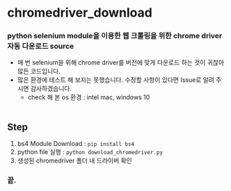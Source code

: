 # chromedriver_download

### python selenium module을 이용한 웹 크롤링을 위한 chrome driver 자동 다운로드 source
- 매 번 selenium을 위해 chrome driver를 버전에 맞게 다운로드 하는 것이 귀찮아 많든 코드입니다.
- 많은 환경에 테스트 해 보지는 못했습니다. 수정할 사항이 있다면 Issue로 알려 주시면 감사하겠습니다.
  - check 해 본 os 환경 : intel mac, windows 10
<br/><br/>
## Step
1. bs4 Module Download : `pip install bs4`
2. python file 실행 : `python download_chromedriver.py`
3. 생성된 chromedriver 폴더 내 드라이버 확인
### 끝.
